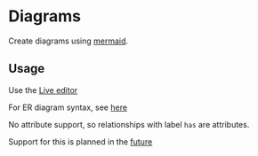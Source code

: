 # Diagrams

Create diagrams using [mermaid](https://mermaid-js.github.io/mermaid/).

## Usage
Use the [Live editor](https://mermaid-js.github.io/mermaid-live-editor)

For ER diagram syntax, see [here](https://mermaid-js.github.io/mermaid/#/entityRelationshipDiagram?id=entity-relationship-diagrams)

No attribute support, so relationships with label `has` are attributes.

Support for this is planned in the [future](https://github.com/mermaid-js/mermaid/issues/1361)